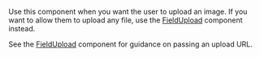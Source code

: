
Use this component when you want the user to upload an image. If you want to allow them to upload any file, use the [FieldUpload](#/component/Form/fields/FieldUpload) component instead.

See the [FieldUpload](#/component/Form/fields/FieldUpload) component for guidance on passing an upload URL.
